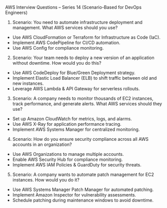 
AWS Interview Questions – Series 14 (Scenario-Based for DevOps Engineers)

1. Scenario: You need to automate infrastructure deployment and management. What AWS services should you use?
- Use AWS CloudFormation or Terraform for Infrastructure as Code (IaC).
- Implement AWS CodePipeline for CI/CD automation.
- Use AWS Config for compliance monitoring.

2. Scenario: Your team needs to deploy a new version of an application without downtime. How would you do this?
- Use AWS CodeDeploy for Blue/Green Deployment strategy.
- Implement Elastic Load Balancer (ELB) to shift traffic between old and new instances.
- Leverage AWS Lambda & API Gateway for serverless rollouts.

3. Scenario: A company needs to monitor thousands of EC2 instances, track performance, and generate alerts. What AWS services should they use?
- Set up Amazon CloudWatch for metrics, logs, and alarms.
- Use AWS X-Ray for application performance tracing.
- Implement AWS Systems Manager for centralized monitoring.

4. Scenario: How do you ensure security compliance across all AWS accounts in an organization?
- Use AWS Organizations to manage multiple accounts.
- Enable AWS Security Hub for compliance monitoring.
- Implement AWS IAM Policies & GuardDuty for security threats.

5. Scenario: A company wants to automate patch management for EC2 instances. How would you do it?
- Use AWS Systems Manager Patch Manager for automated patching.
- Implement Amazon Inspector for vulnerability assessments.
- Schedule patching during maintenance windows to avoid downtime.

